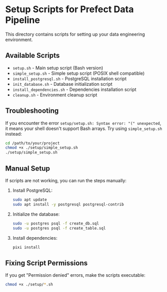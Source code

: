 # Setup Scripts for Prefect Data Pipeline

This directory contains scripts for setting up your data engineering environment.

## Available Scripts

- `setup.sh` - Main setup script (Bash version)
- `simple_setup.sh` - Simple setup script (POSIX shell compatible)
- `install_postgresql.sh` - PostgreSQL installation script
- `init_database.sh` - Database initialization script
- `install_dependencies.sh` - Dependencies installation script
- `cleanup.sh` - Environment cleanup script

## Troubleshooting

If you encounter the error `setup/setup.sh: Syntax error: "(" unexpected`, it means your shell doesn't support Bash arrays. Try using `simple_setup.sh` instead:

```bash
cd /path/to/your/project
chmod +x ./setup/simple_setup.sh
./setup/simple_setup.sh
```

## Manual Setup

If scripts are not working, you can run the steps manually:

1. Install PostgreSQL:
   ```bash
   sudo apt update
   sudo apt install -y postgresql postgresql-contrib
   ```

2. Initialize the database:
   ```bash
   sudo -u postgres psql -f create_db.sql
   sudo -u postgres psql -f create_table.sql
   ```

3. Install dependencies:
   ```bash
   pixi install
   ```

## Fixing Script Permissions

If you get "Permission denied" errors, make the scripts executable:

```bash
chmod +x ./setup/*.sh
```
